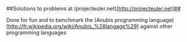 ##Solutions to problems at (projecteuler.net)[http://projecteuler.net]##

Done for fun and to benchmark the (Anubis programming language)[http://fr.wikipedia.org/wiki/Anubis_%28langage%29] against other programming languages
